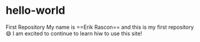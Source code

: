 # hello-world
First Repository 
My name is ==Erik Rascon== and this is my first repository :smile:
I am excited to continue to learn hiw to use this site!
